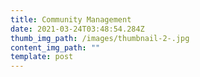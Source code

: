 ```yaml
---
title: Community Management
date: 2021-03-24T03:48:54.284Z
thumb_img_path: /images/thumbnail-2-.jpg
content_img_path: ""
template: post
---
```

